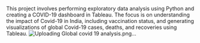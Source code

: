 This project involves performing exploratory data analysis using Python and creating a COVID-19 dashboard in Tableau. The focus is on understanding the impact of Covid-19 in India, including vaccination status, and generating visualizations of global Covid-19 cases, deaths, and recoveries using Tableau.
![Uploading Global covid 19 analysis.png…]()
